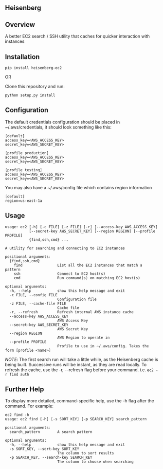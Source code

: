 Heisenberg
----------

Overview
--------

A better EC2 search / SSH utility that caches for quicker interaction with instances

Installation
------------

```
pip install heisenberg-ec2
```

OR

Clone this repository and run:

```
python setup.py install
```

Configuration
-------------
The default credentials configuration should be placed in ~/.aws/credentials, it should look something like this:

```
[default]
access_key=<AWS_ACCESS_KEY>
secret_key=<AWS_SECRET_KEY>

[profile production]
access_key=<AWS_ACCESS_KEY>
secret_key=<AWS_SECRET_KEY>

[profile testing]
access_key=<AWS_ACCESS_KEY>
secret_key=<AWS_SECRET_KEY>
```

You may also have a ~/.aws/config file which contains region information

```
[default]
region=us-east-1a
```

Usage
-----

```
usage: ec2 [-h] [-c FILE] [-z FILE] [-r] [--access-key AWS_ACCESS_KEY]
           [--secret-key AWS_SECRET_KEY] [--region REGION] [--profile PROFILE]
           {find,ssh,cmd} ...

A utility for searching and connecting to EC2 instances

positional arguments:
  {find,ssh,cmd}
    find                List all the EC2 instances that match a pattern
    ssh                 Connect to EC2 host(s)
    cmd                 Run command(s) on matching EC2 host(s)

optional arguments:
  -h, --help            show this help message and exit
  -c FILE, --config FILE
                        Configuration file
  -z FILE, --cache-file FILE
                        Cache file
  -r, --refresh         Refresh internal AWS instance cache
  --access-key AWS_ACCESS_KEY
                        AWS Access Key
  --secret-key AWS_SECRET_KEY
                        AWS Secret Key
  --region REGION
                        AWS Region to operate in 
  --profile PROFILE
                        Profile to use in ~/.aws/config. Takes the form [profile <name>]
```

*NOTE*: The first search run will take a little while, as the Heisenberg cache is being built.
Successive runs will be instant, as they are read locally. To refresh the cache, use the -r, --refresh
flag before your command. i.e. ```ec2 -r find auth```


Further Help
------------

To display more detailed, command-specific help, use the -h flag after the command. For example:

```
ec2 find -h
usage: ec2 find [-h] [-s SORT_KEY] [-p SEARCH_KEY] search_pattern

positional arguments:
  search_pattern        A search pattern

optional arguments:
  -h, --help            show this help message and exit
  -s SORT_KEY, --sort-key SORT_KEY
                        The column to sort results
  -p SEARCH_KEY, --search-key SEARCH_KEY
                        The column to choose when searching
```
